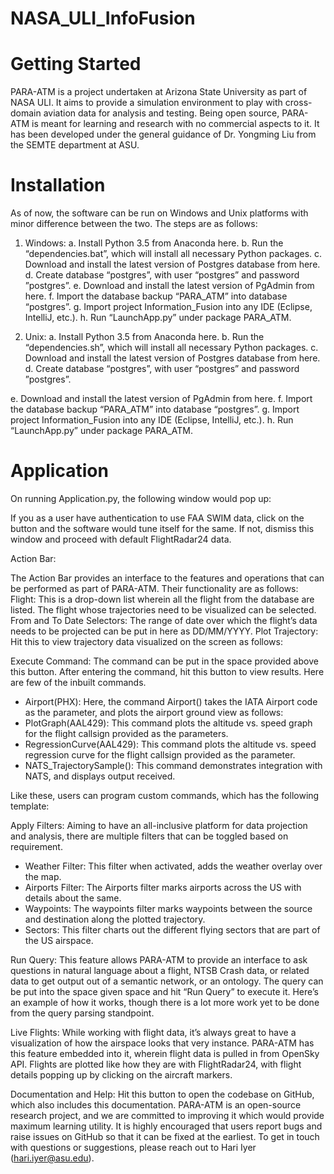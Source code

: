 # NASA_ULI_InfoFusion



# Getting Started
PARA-ATM is a project undertaken at Arizona State University as part of NASA ULI. It aims to provide a simulation environment to play with cross-domain aviation data for analysis and testing. Being open source, PARA-ATM is meant for learning and research with no commercial aspects to it. It has been developed under the general guidance of Dr. Yongming Liu from the SEMTE department at ASU.

# Installation
As of now, the software can be run on Windows and Unix platforms with minor difference between the two. The steps are as follows:
1.	Windows:
a.	Install Python 3.5 from Anaconda here.
b.	Run the “dependencies.bat”, which will install all necessary Python packages.
c.	Download and install the latest version of Postgres database from here.
d.	Create database “postgres”, with user “postgres” and password  ”postgres”.
e.	Download and install the latest version of PgAdmin from here.
f.	Import the database backup “PARA_ATM” into database “postgres”.
g.	Import project Information_Fusion into any IDE (Eclipse, IntelliJ, etc.).
h.	Run “LaunchApp.py” under package PARA_ATM.

2.	Unix:
a.	Install Python 3.5 from Anaconda here.
b.	Run the “dependencies.sh”, which will install all necessary Python packages.
c.	Download and install the latest version of Postgres database from here.
d.	Create database “postgres”, with user “postgres” and password ”postgres”.

e.	Download and install the latest version of PgAdmin from here.
f.	Import the database backup “PARA_ATM” into database “postgres”.
g.	Import project Information_Fusion into any IDE (Eclipse, IntelliJ, etc.).
h.	Run “LaunchApp.py” under package PARA_ATM.

# Application
On running Application.py, the following window would pop up:
 

If you as a user have authentication to use FAA SWIM data, click on the button and the software would tune itself for the same. If not, dismiss this window and proceed with default FlightRadar24 data.

Action Bar:
 

The Action Bar provides an interface to the features and operations that can be performed as part of PARA-ATM. Their functionality are as follows:
Flight: This is a drop-down list wherein all the flight from the database are listed. The flight whose trajectories need to be visualized can be selected.
From and To Date Selectors: The range of date over which the flight’s data needs to be projected can be put in here as DD/MM/YYYY.
Plot Trajectory: Hit this to view trajectory data visualized on the screen as follows:

Execute Command: The command can be put in the space provided above this button. After entering the command, hit this button to view results. Here are few of the inbuilt commands.
-	Airport(PHX): Here, the command Airport() takes the IATA Airport code as the parameter, and plots the airport ground view as follows:
-	PlotGraph(AAL429): This command plots the altitude vs. speed graph for the flight callsign provided as the parameters. 
-	RegressionCurve(AAL429): This command plots the altitude vs. speed regression curve for the flight callsign provided as the parameter.
-	NATS_TrajectorySample(): This command demonstrates integration with NATS, and displays output received.

Like these, users can program custom commands, which has the following template:
 

Apply Filters: Aiming to have an all-inclusive platform for data projection and analysis, there are multiple filters that can be toggled based on requirement.
-	Weather Filter: This filter when activated, adds the weather overlay over the map.
-	Airports Filter: The Airports filter marks airports across the US with details about the same.
-	Waypoints: The waypoints filter marks waypoints between the source and destination along the plotted trajectory.
-	Sectors: This filter charts out the different flying sectors that are part of the US airspace.

Run Query: 
This feature allows PARA-ATM to provide an interface to ask questions in natural language about a flight, NTSB Crash data, or related data to get output out of a semantic network, or an ontology. The query can be put into the space given space and hit “Run Query” to execute it. Here’s an example of how it works, though there is a lot more work yet to be done from the query parsing standpoint.

Live Flights:
While working with flight data, it’s always great to have a visualization of how the airspace looks that very instance. PARA-ATM has this feature embedded into it, wherein flight data is pulled in from OpenSky API. Flights are plotted like how they are with FlightRadar24, with flight details popping up by clicking on the aircraft markers.

Documentation and Help:
Hit this button to open the codebase on GitHub, which also includes this documentation. PARA-ATM is an open-source research project, and we are committed to improving it which would provide maximum learning utility. It is highly encouraged that users report bugs and raise issues on GitHub so that it can be fixed at the earliest. To get in touch with questions or suggestions, please reach out to Hari Iyer (hari.iyer@asu.edu). 
